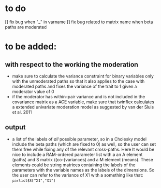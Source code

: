 # to do
[] fix bug when "_" in varname
[] fix bug related to matrix name when beta paths are moderated
# to be added:
## with respect to the working the moderation
- make sure to calculate the variance constraint for binary variables only with the unmoderated paths so that it also applies to the case with moderated paths and fixes the variance of the trait to 1 given a moderator value of 0
- if the moderator has within-pair variance and is not included in the covariance matrix as a ACE variable, make sure that twinflex calculates a extended univariate moderation model as suggested by van der Sluis et al. 2011

## output
- a list of the labels of *all* possible parameter, so in a Cholesky model include the beta paths (which are fixed to 0) as well, so the user can set them free while fixing any of the relevant cross-paths. Here It would be nice to include a RAM-ordered parameter list with a an A element (paths) and S matrix ((co-)variances) and a M element (means). These elements could be string matrices containing the labels of the parameters with the variable names as the labels of the dimensions. So the user can refer to the variance of X1 with a something like that: `parlist$S["X1","X1"]`
